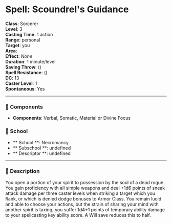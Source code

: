 
# Spell: Scoundrel's Guidance
**Class**: Sorcerer  
**Level**: 3  
**Casting Time**: 1 action  
**Range**: personal  
**Target**: you  
**Area**:   
**Effect**: _None_  
**Duration**: 1 minute/level  
**Saving Throw**:  ()  
**Spell Resistance**:  ()  
**DC**: 13  
**Caster Level**: 1  
**Spontaneous**: Yes

---

### 🔮 Components
- **Components**: Verbal, Somatic, Material or Divine Focus

### 🏫 School
- ** School **: Necromancy
- ** Subschool **: undefined
- ** Descriptor **: undefined
---

### 📜 Description
You open a portion of your spirit to possession by the soul of a dead rogue. You gain proficiency with all simple weapons and deal +1d6 points of sneak attack damage per three caster levels when striking a target which you flank, or which is denied dodge bonuses to Armor Class. You remain lucid and able to choose your actions, but the strain of sharing your mind with another spirit is taxing; you suffer 1d4+1 points of temporary ability damage to your spellcasting key ability score. A Will save reduces this to half.

